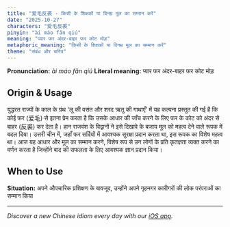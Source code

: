 ```yaml
---
title: "爱毛反裘 - किसी के शिक्षकों या विनम्र मूल का सम्मान करें"
date: "2025-10-27"
characters: "爱毛反裘"
pinyin: "ài máo fǎn qiú"
meaning: "प्यार फर अंदर-बाहर फर कोट मोड़"
metaphoric_meaning: "किसी के शिक्षकों या विनम्र मूल का सम्मान करें"
theme: "संबंध और चरित्र"
---
```


**Pronunciation:** *ài máo fǎn qiú*
**Literal meaning:** प्यार फर अंदर-बाहर फर कोट मोड़

## Origin & Usage

युद्धरत राज्यों के काल के ग्रंथ 'लू की वसंत और शरद ऋतु की गाथाएँ' में यह कल्पना प्रस्तुत की गई है कि कोई फर (爱毛) से इतना प्रेम करता है कि उसके आधार की जाँच करने के लिए फर के कोट को अंदर से बाहर (反裘) कर देता है। हान राजवंश के विद्वानों ने इसे दिखावे के बजाय मूल को महत्व देने वाले रूपक में बदल दिया। उत्तरी चीन में, जहाँ फर सर्दियों में आवश्यक सुरक्षा प्रदान करता था, इस रूपक का विशेष महत्व था। आज यह आधार और मूल का सम्मान करने, विशेष रूप से उन लोगों के प्रति कृतज्ञता व्यक्त करने का वर्णन करता है जिन्होंने बाद की सफलता के लिए आवश्यक ज्ञान प्रदान किया।

## When to Use

**Situation:** अपने औपचारिक प्रशिक्षण के बावजूद, उन्होंने अपने गृहनगर कारीगरों की लोक परंपराओं का सम्मान किया

---

*Discover a new Chinese idiom every day with our [iOS app](https://apps.apple.com/us/app/daily-chinese-idioms/id6740611324).*
